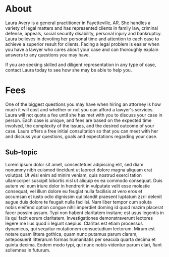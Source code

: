 # About

Laura Avery is a general practitioner in Fayetteville, AR. She handles a variety of legal matters and has represented clients in family law, criminal defense, appeals, social security disability, personal injury and bankruptcy. Laura believes in devoting her personal time and attention to each case to achieve a superior result for clients. Facing a legal problem is easier when you have a lawyer who cares about your case and can thoroughly explain answers to any questions you may have.
    
If you are seeking skilled and diligent representation in any type of case, contact Laura today to see how she may be able to help you.

# Fees

One of the biggest questions you may have when hiring an attorney is how much it will cost and whether or not you can afford a lawyer's services. Laura will not quote a fee until she has met with you to discuss your case in person. Each case is unique, and fees are based on the expected time involved, the complexity of the issues, and the desired outcome of your case. Laura offers a free initial consultation so that you can meet with her and discuss your questions, goals and expectations regarding your case.

## Sub-topic

Lorem ipsum dolor sit amet, consectetuer adipiscing elit, sed diam nonummy nibh euismod tincidunt ut laoreet dolore magna aliquam erat volutpat. Ut wisi enim ad minim veniam, quis nostrud exerci tation ullamcorper suscipit lobortis nisl ut aliquip ex ea commodo consequat. Duis autem vel eum iriure dolor in hendrerit in vulputate velit esse molestie consequat, vel illum dolore eu feugiat nulla facilisis at vero eros et accumsan et iusto odio dignissim qui blandit praesent luptatum zzril delenit augue duis dolore te feugait nulla facilisi. Nam liber tempor cum soluta nobis eleifend option congue nihil imperdiet doming id quod mazim placerat facer possim assum. Typi non habent claritatem insitam; est usus legentis in iis qui facit eorum claritatem. Investigationes demonstraverunt lectores legere me lius quod ii legunt saepius. Claritas est etiam processus dynamicus, qui sequitur mutationem consuetudium lectorum. Mirum est notare quam littera gothica, quam nunc putamus parum claram, anteposuerit litterarum formas humanitatis per seacula quarta decima et quinta decima. Eodem modo typi, qui nunc nobis videntur parum clari, fiant sollemnes in futurum.
